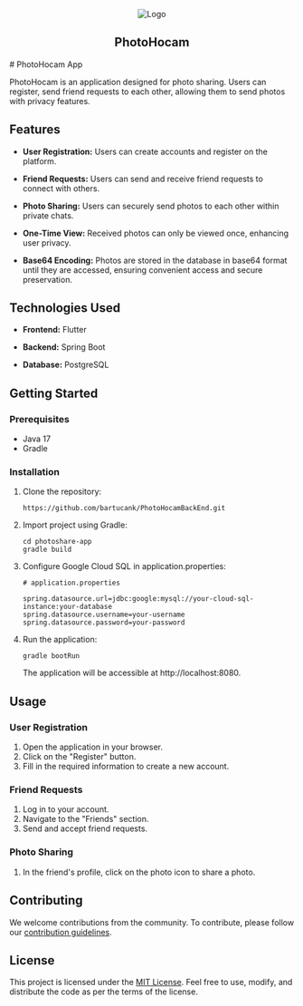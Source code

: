 <p align="center">
  <img src="https://www.metu.edu.tr/system/files/logo_orj/3/3.8.png" alt="Logo" >
  <h2 align="center">PhotoHocam</h2>
  # PhotoHocam App

PhotoHocam is an application designed for  photo sharing. Users can register, send friend requests to each other, allowing them to send photos with privacy features.

## Features

- **User Registration:** Users can create accounts and register on the platform.

- **Friend Requests:** Users can send and receive friend requests to connect with others.

- **Photo Sharing:** Users can securely send photos to each other within private chats.

- **One-Time View:** Received photos can only be viewed once, enhancing user privacy.

- **Base64 Encoding:** Photos are stored in the database in base64 format until they are accessed, ensuring convenient access and secure preservation.

## Technologies Used

- **Frontend:** Flutter

- **Backend:** Spring Boot

- **Database:** PostgreSQL

## Getting Started

### Prerequisites

- Java 17
- Gradle

### Installation

1. Clone the repository:

   ```
   https://github.com/bartucank/PhotoHocamBackEnd.git
   ```
2. Import project using Gradle:
   ```
   cd photoshare-app
   gradle build
   ```
3. Configure Google Cloud SQL in application.properties:
   ```
   # application.properties

   spring.datasource.url=jdbc:google:mysql://your-cloud-sql-instance:your-database
   spring.datasource.username=your-username
   spring.datasource.password=your-password
   ```
4. Run the application:
   ```
   gradle bootRun
   ```
   The application will be accessible at http://localhost:8080.

## Usage

### User Registration

1. Open the application in your browser.
2. Click on the "Register" button.
3. Fill in the required information to create a new account.

### Friend Requests

1. Log in to your account.
2. Navigate to the "Friends" section.
3. Send and accept friend requests.

### Photo Sharing

1. In the friend's profile, click on the photo icon to share a photo.

## Contributing

We welcome contributions from the community. To contribute, please follow our [contribution guidelines](CONTRIBUTING.md).

## License

This project is licensed under the [MIT License](LICENSE). Feel free to use, modify, and distribute the code as per the terms of the license.

</p>
